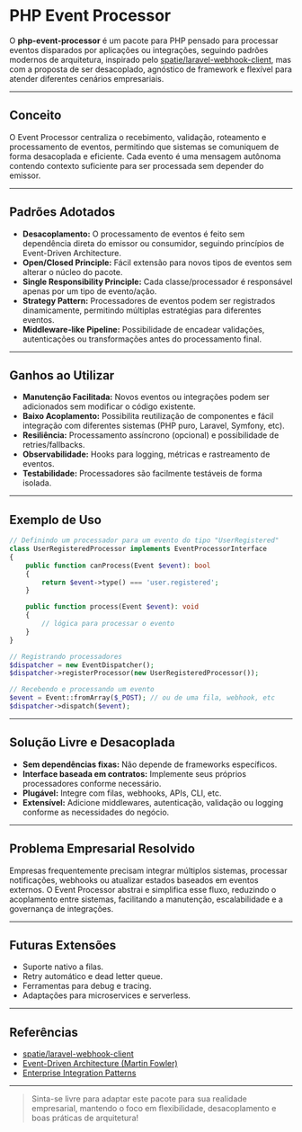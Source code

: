 # PHP Event Processor

O **php-event-processor** é um pacote para PHP pensado para processar eventos disparados por aplicações ou integrações, seguindo padrões modernos de arquitetura, inspirado pelo [spatie/laravel-webhook-client](https://github.com/spatie/laravel-webhook-client), mas com a proposta de ser desacoplado, agnóstico de framework e flexível para atender diferentes cenários empresariais.

---

## Conceito

O Event Processor centraliza o recebimento, validação, roteamento e processamento de eventos, permitindo que sistemas se comuniquem de forma desacoplada e eficiente. Cada evento é uma mensagem autônoma contendo contexto suficiente para ser processada sem depender do emissor.

---

## Padrões Adotados

- **Desacoplamento:** O processamento de eventos é feito sem dependência direta do emissor ou consumidor, seguindo princípios de Event-Driven Architecture.
- **Open/Closed Principle:** Fácil extensão para novos tipos de eventos sem alterar o núcleo do pacote.
- **Single Responsibility Principle:** Cada classe/processador é responsável apenas por um tipo de evento/ação.
- **Strategy Pattern:** Processadores de eventos podem ser registrados dinamicamente, permitindo múltiplas estratégias para diferentes eventos.
- **Middleware-like Pipeline:** Possibilidade de encadear validações, autenticações ou transformações antes do processamento final.

---

## Ganhos ao Utilizar

- **Manutenção Facilitada:** Novos eventos ou integrações podem ser adicionados sem modificar o código existente.
- **Baixo Acoplamento:** Possibilita reutilização de componentes e fácil integração com diferentes sistemas (PHP puro, Laravel, Symfony, etc).
- **Resiliência:** Processamento assíncrono (opcional) e possibilidade de retries/fallbacks.
- **Observabilidade:** Hooks para logging, métricas e rastreamento de eventos.
- **Testabilidade:** Processadores são facilmente testáveis de forma isolada.

---

## Exemplo de Uso

```php
// Definindo um processador para um evento do tipo "UserRegistered"
class UserRegisteredProcessor implements EventProcessorInterface
{
    public function canProcess(Event $event): bool
    {
        return $event->type() === 'user.registered';
    }

    public function process(Event $event): void
    {
        // lógica para processar o evento
    }
}

// Registrando processadores
$dispatcher = new EventDispatcher();
$dispatcher->registerProcessor(new UserRegisteredProcessor());

// Recebendo e processando um evento
$event = Event::fromArray($_POST); // ou de uma fila, webhook, etc
$dispatcher->dispatch($event);
```

---

## Solução Livre e Desacoplada

- **Sem dependências fixas:** Não depende de frameworks específicos.
- **Interface baseada em contratos:** Implemente seus próprios processadores conforme necessário.
- **Plugável:** Integre com filas, webhooks, APIs, CLI, etc.
- **Extensível:** Adicione middlewares, autenticação, validação ou logging conforme as necessidades do negócio.

---

## Problema Empresarial Resolvido

Empresas frequentemente precisam integrar múltiplos sistemas, processar notificações, webhooks ou atualizar estados baseados em eventos externos. O Event Processor abstrai e simplifica esse fluxo, reduzindo o acoplamento entre sistemas, facilitando a manutenção, escalabilidade e a governança de integrações.

---

## Futuras Extensões

- Suporte nativo a filas.
- Retry automático e dead letter queue.
- Ferramentas para debug e tracing.
- Adaptações para microservices e serverless.

---

## Referências

- [spatie/laravel-webhook-client](https://github.com/spatie/laravel-webhook-client)
- [Event-Driven Architecture (Martin Fowler)](https://martinfowler.com/articles/201701-event-driven.html)
- [Enterprise Integration Patterns](https://www.enterpriseintegrationpatterns.com/)

---

> Sinta-se livre para adaptar este pacote para sua realidade empresarial, mantendo o foco em flexibilidade, desacoplamento e boas práticas de arquitetura!
